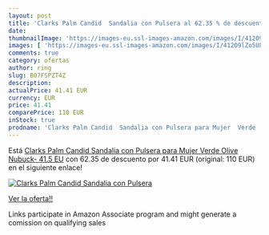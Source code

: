 ```yaml
---
layout: post
title: 'Clarks Palm Candid  Sandalia con Pulsera al 62.35 % de descuento'
date: 
thumbnailImage: 'https://images-eu.ssl-images-amazon.com/images/I/412O9lZo5UL._SL200_.jpg'
images: [ 'https://images-eu.ssl-images-amazon.com/images/I/412O9lZo5UL._SL200_.jpg' ]
comments: true
category: ofertas
author: ring
slug: B07FSPZT4Z
description:
actualPrice: 41.41 EUR
currency: EUR
price: 41.41
comparePrice: 110 EUR
inStock: true
prodname: 'Clarks Palm Candid  Sandalia con Pulsera para Mujer  Verde  Olive Nubuck-   41.5 EU'
---
```


Está [Clarks Palm Candid  Sandalia con Pulsera para Mujer  Verde  Olive Nubuck-   41.5 EU](https://www.amazon.es/dp/B07FSPZT4Z/?tag=tolees-21) con 62.35 de descuento por 41.41 EUR (original: 110 EUR) en el siguiente enlace!

[![Clarks Palm Candid  Sandalia con Pulsera](https://images-eu.ssl-images-amazon.com/images/I/412O9lZo5UL._SL200_.jpg)](https://www.amazon.es/dp/B07FSPZT4Z/?tag=tolees-21)

[Ver la oferta!!](https://www.amazon.es/dp/B07FSPZT4Z/?tag=tolees-21)

Links participate in Amazon Associate program and might generate a comission on qualifying sales


